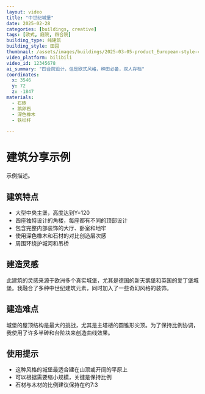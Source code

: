 ```yaml
---
layout: video
title: "中世纪城堡"
date: 2025-02-28
categories: [buildings, creative]
tags: [欧式, 庭院, 四合院]
building_type: 纯建筑
building_style: 田园
thumbnail: /assets/images/buildings/2025-03-05-product_European-style-courtyard-houses.jpg
video_platform: bilibili
video_id: 12345678
ai_summary: "四合院设计，但是欧式风格，种田必备，双人存档"
coordinates:
  x: 3546
  y: 72
  z: -1847
materials:
  - 石砖
  - 鹅卵石
  - 深色橡木
  - 铁栏杆

---
```


# 建筑分享示例

示例描述。

## 建筑特点

- 大型中央主堡，高度达到Y=120
- 四座独特设计的角楼，每座都有不同的顶部设计
- 包含完整内部装饰的大厅、卧室和地牢
- 使用深色橡木和石材的对比创造层次感
- 周围环绕护城河和吊桥

## 建造灵感

此建筑的灵感来源于欧洲多个真实城堡，尤其是德国的新天鹅堡和英国的爱丁堡城堡。我融合了多种中世纪建筑元素，同时加入了一些奇幻风格的装饰。

## 建造难点

城堡的屋顶结构是最大的挑战，尤其是主塔楼的圆锥形尖顶。为了保持比例协调，我使用了许多半砖和台阶块来创造曲线效果。

## 使用提示

- 这种风格的城堡最适合建在山顶或开阔的平原上
- 可以根据需要缩小规模，关键是保持比例
- 石材与木材的比例建议保持在约7:3